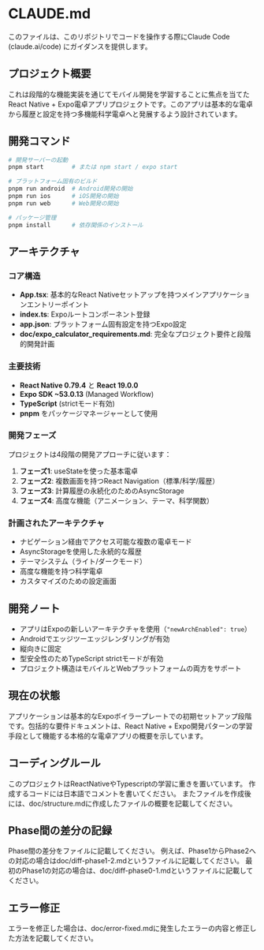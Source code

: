 # CLAUDE.md

このファイルは、このリポジトリでコードを操作する際にClaude Code (claude.ai/code) にガイダンスを提供します。

## プロジェクト概要

これは段階的な機能実装を通じてモバイル開発を学習することに焦点を当てたReact Native + Expo電卓アプリプロジェクトです。このアプリは基本的な電卓から履歴と設定を持つ多機能科学電卓へと発展するよう設計されています。

## 開発コマンド

```bash
# 開発サーバーの起動
pnpm start        # または npm start / expo start

# プラットフォーム固有のビルド
pnpm run android  # Android開発の開始
pnpm run ios      # iOS開発の開始
pnpm run web      # Web開発の開始

# パッケージ管理
pnpm install      # 依存関係のインストール
```

## アーキテクチャ

### コア構造
- **App.tsx**: 基本的なReact Nativeセットアップを持つメインアプリケーションエントリーポイント
- **index.ts**: Expoルートコンポーネント登録
- **app.json**: プラットフォーム固有設定を持つExpo設定
- **doc/expo_calculator_requirements.md**: 完全なプロジェクト要件と段階的開発計画

### 主要技術
- **React Native 0.79.4** と **React 19.0.0**
- **Expo SDK ~53.0.13** (Managed Workflow)
- **TypeScript** (strictモード有効)
- **pnpm** をパッケージマネージャーとして使用

### 開発フェーズ
プロジェクトは4段階の開発アプローチに従います：

1. **フェーズ1**: useStateを使った基本電卓
2. **フェーズ2**: 複数画面を持つReact Navigation（標準/科学/履歴）
3. **フェーズ3**: 計算履歴の永続化のためのAsyncStorage
4. **フェーズ4**: 高度な機能（アニメーション、テーマ、科学関数）

### 計画されたアーキテクチャ
- ナビゲーション経由でアクセス可能な複数の電卓モード
- AsyncStorageを使用した永続的な履歴
- テーマシステム（ライト/ダークモード）
- 高度な機能を持つ科学電卓
- カスタマイズのための設定画面

## 開発ノート

- アプリはExpoの新しいアーキテクチャを使用（`"newArchEnabled": true`）
- Androidでエッジツーエッジレンダリングが有効
- 縦向きに固定
- 型安全性のためTypeScript strictモードが有効
- プロジェクト構造はモバイルとWebプラットフォームの両方をサポート

## 現在の状態

アプリケーションは基本的なExpoボイラープレートでの初期セットアップ段階です。包括的な要件ドキュメントは、React Native + Expo開発パターンの学習手段として機能する本格的な電卓アプリの概要を示しています。

## コーディングルール

このプロジェクトはReactNativeやTypescriptの学習に重きを置いています。
作成するコードには日本語でコメントを書いてください。
またファイルを作成後には、doc/structure.mdに作成したファイルの概要を記載してください。

## Phase間の差分の記録

Phase間の差分をファイルに記載してください。
例えば、Phase1からPhase2への対応の場合はdoc/diff-phase1-2.mdというファイルに記載してください。
最初のPhase1の対応の場合は、doc/diff-phase0-1.mdというファイルに記載してください。

## エラー修正

エラーを修正した場合は、doc/error-fixed.mdに発生したエラーの内容と修正した方法を記載してください。